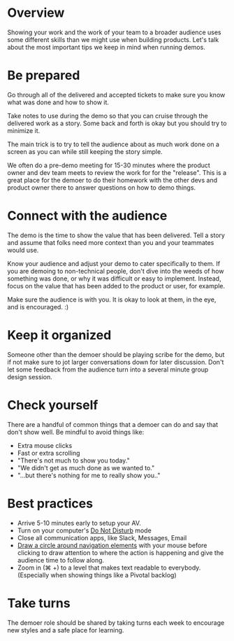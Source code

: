 # Overview
Showing your work and the work of your team to a broader audience uses some different skills than we might use when building products. Let's talk about the most important tips we keep in mind when running demos. 

# Be prepared
Go through all of the delivered and accepted tickets to make sure you know what was done and how to show it. 

Take notes to use during the demo so that you can cruise through the delivered work as a story. Some back and forth is okay but you should try to minimize it. 

The main trick is to try to tell the audience about as much work done on a screen as you can while still keeping the story simple.

We often do a pre-demo meeting for 15-30 minutes where the product owner and dev team meets to review the work for for the "release". This is a great place for the demoer to do their homework with the other devs and product owner there to answer questions on how to demo things.

# Connect with the audience
The demo is the time to show the value that has been delivered. Tell a story and assume that folks need more context than you and your teammates would use.

Know your audience and adjust your demo to cater specifically to them. If you are demoing to non-technical people, don't dive into the weeds of how something was done, or why it was difficult or easy to implement. Instead, focus on the value that has been added to the product or user, for example.

Make sure the audience is with you. It is okay to look at them, in the eye, and is encouraged. :) 

# Keep it organized
Someone other than the demoer should be playing scribe for the demo, but if not make sure to jot larger conversations down for later discussion. Don't let some feedback from the audience turn into a several minute group design session. 

# Check yourself
There are a handful of common things that a demoer can do and say that don't show well. Be mindful to avoid things like:

* Extra mouse clicks 
* Fast or extra scrolling 
* "There's not much to show you today."
* "We didn't get as much done as we wanted to."
* "...but there's nothing for me to really show you.."

# Best practices
* Arrive 5-10 minutes early to setup your AV.
* Turn on your computer's [Do Not Disturb](https://www.youtube.com/watch?v=KxHMpviBlaY) mode
* Close all communication apps, like Slack, Messages, Email
* [Draw a circle around navigation elements](http://cl.ly/0i3w1b1U143I) with your mouse before clicking to draw attention to where the action is happening and give the audience time to follow along.
* Zoom in (⌘ +) to a level that makes text readable to everybody. (Especially when showing things like a Pivotal backlog)

# Take turns
The demoer role should be shared by taking turns each week to encourage new styles and a safe place for learning.
 
